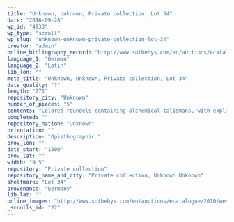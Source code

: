 ```yaml
---
title: "Unknown, Unknown, Private collection, Lot 34"
date: "2016-09-28"
wp_id: "4933"
wp_type: "scroll"
wp_slug: "unknown-unknown-private-collection-lot-34"
creator: "admin"
online_bibliography_record: "http://www.sothebys.com/en/auctions/ecatalogue/2010/western-manuscripts-and-miniatures-l10241/lot.34.html"
language_1: "German"
language_2: "Latin"
lib_lon: ""
meta_title: "Unknown, Unknown, Private collection, Lot 34"
date_quality: "?"
length: "271"
repository_city: "Unknown"
number_of_pieces: "5"
contents: "Colored roundels containing alchemical talismans, with explanantions in Latin and German. Prayers on dorse."
completed: ""
repository_nation: "Unknown"
orientation: ""
description: "Opisthographic."
prov_lon: ""
date_start: "1500"
prov_lat: ""
width: "9.5"
repository: "Private collection"
repository_name_and_city: "Private collection, Unknown Unknown"
shelfmark: "Lot 34"
provenance: "Germany"
lib_lat: ""
online_images: "http://www.sothebys.com/en/auctions/ecatalogue/2010/western-manuscripts-and-miniatures-l10241/lot.34.html"
_scrolls_id: "22"
---
```



